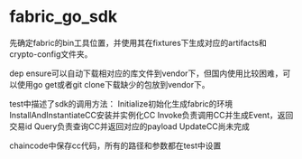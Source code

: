 # fabric_go_sdk
先确定fabric的bin工具位置，并使用其在fixtures下生成对应的artifacts和crypto-config文件夹。

dep ensure可以自动下载相对应的库文件到vendor下，但国内使用比较困难，可以使用go get或者git clone下载缺少的包放到vendor下。

test中描述了sdk的调用方法：
  Initialize初始化生成fabric的环境
  InstallAndInstantiateCC安装并实例化CC
  Invoke负责调用CC并生成Event，返回交易id
  Query负责查询CC并返回对应的payload
  UpdateCC尚未完成

chaincode中保存cc代码，所有的路径和参数都在test中设置
